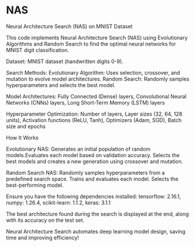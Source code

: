 # NAS
Neural Architecture Search (NAS) on MNIST Dataset

This code implements Neural Architecture Search (NAS) using Evolutionary Algorithms and Random Search to find the optimal neural networks for MNIST digit classification.

Dataset: MNIST dataset (handwritten digits 0-9).

Search Methods:
Evolutionary Algorithm: Uses selection, crossover, and mutation to evolve model architectures.
Random Search: Randomly samples hyperparameters and selects the best model.

Model Architectures: Fully Connected (Dense) layers, Convolutional Neural Networks (CNNs) layers, Long Short-Term Memory (LSTM) layers

Hyperparameter Optimization: Number of layers, Layer sizes (32, 64, 128 units), Activation functions (ReLU, Tanh), Optimizers (Adam, SGD), Batch size and epochs

How It Works

Evolutionary NAS: Generates an initial population of random models.Evaluates each model based on validation accuracy. Selects the best models and creates a new generation using crossover and mutation.

Random Search NAS: Randomly samples hyperparameters from a predefined search space. Trains and evaluates each model. Selects the best-performing model.

Ensure you have the following dependencies installed:
tensorflow: 2.16.1, numpy: 1.26.4, scikit-learn: 1.1.2, keras: 3.1.1

The best architecture found during the search is displayed at the end, along with its accuracy on the test set.

Neural Architecture Search automates deep learning model design, saving time and improving efficiency!


